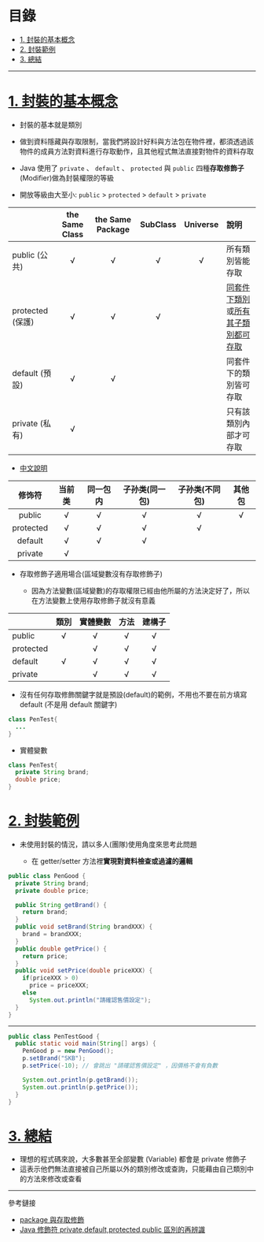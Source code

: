 <h1 id="top">目錄</h1>

- [1. 封裝的基本概念](#s1)
- [2. 封裝範例](#s2)
- [3. 總結](#s3)

---

# <a id="s1" class="md-title" href="#top">1. 封裝的基本概念</a>

- 封裝的基本就是類別

- 做到資料隱藏與存取限制，當我們將設計好料與方法包在物件裡，都須透過該物件的成員方法對資料進行存取動作，且其他程式無法直接對物件的資料存取

- Java 使用了 `private` 、 `default` 、 `protected` 與 `public` 四種**存取修飾子**(Modifier)做為封裝權限的等級

- 開放等級由大至小: `public` > `protected` > `default` > `private`

<table>
<thead>
<tr>
<th style="text-align:left"></th>
<th style="text-align:center">the Same Class</th>
<th style="text-align:center">the Same Package</th>
<th style="text-align:center">SubClass</th>
<th style="text-align:center">Universe</th>
<th style="text-align:left">說明</th>
</tr>
</thead>
<tbody>
<tr>
<td style="text-align:left">public (公共)</td>
<td style="text-align:center">√</td>
<td style="text-align:center">√</td>
<td style="text-align:center">√</td>
<td style="text-align:center">√</td>
<td style="text-align:left">所有類別皆能存取</td>
</tr>
<tr>
<td style="text-align:left">protected (保護)</td>
<td style="text-align:center">√</td>
<td style="text-align:center">√</td>
<td style="text-align:center">√</td>
<td style="text-align:center"></td>
<td style="text-align:left"><a href="#">同套件下類別</a>或<a href="#">所有其子類別都可存取</a></td>
</tr>
<tr>
<td style="text-align:left">default (預設)</td>
<td style="text-align:center">√</td>
<td style="text-align:center">√</td>
<td style="text-align:center"></td>
<td style="text-align:center"></td>
<td style="text-align:left">同套件下的類別皆可存取</td>
</tr>
<tr>
<td style="text-align:left">private (私有)</td>
<td style="text-align:center">√</td>
<td style="text-align:center"></td>
<td style="text-align:center"></td>
<td style="text-align:center"></td>
<td style="text-align:left">只有該類別內部才可存取</td>
</tr>
</tbody>
</table>

- [中文說明](https://www.runoob.com/java/java-modifier-types.html#protected-desc)

<table>
<thead>
<tr>
<th style="text-align:center">修饰符</th>
<th style="text-align:center">当前类</th>
<th style="text-align:center">同一包内</th>
<th style="text-align:center">子孙类(同一包)</th>
<th style="text-align:center">子孙类(不同包)</th>
<th style="text-align:center">其他包</th>
</tr>
</thead>
<tbody>
<tr>
<td style="text-align:center">public</td>
<td style="text-align:center">√</td>
<td style="text-align:center">√</td>
<td style="text-align:center">√</td>
<td style="text-align:center">√</td>
<td style="text-align:center">√</td>
</tr>
<tr>
<td style="text-align:center">protected</td>
<td style="text-align:center">√</td>
<td style="text-align:center">√</td>
<td style="text-align:center">√</td>
<td style="text-align:center">√</td>
<td style="text-align:center"></td>
</tr>
<tr>
<td style="text-align:center">default</td>
<td style="text-align:center">√</td>
<td style="text-align:center">√</td>
<td style="text-align:center">√</td>
<td style="text-align:center"></td>
<td style="text-align:center"></td>
</tr>
<tr>
<td style="text-align:center">private</td>
<td style="text-align:center">√</td>
<td style="text-align:center"></td>
<td style="text-align:center"></td>
<td style="text-align:center"></td>
<td style="text-align:center"></td>
</tr>
</tbody>
</table>

- 存取修飾子適用場合(區域變數沒有存取修飾子)

  - 因為方法變數(區域變數)的存取權限已經由他所屬的方法決定好了，所以在方法變數上使用存取修飾子就沒有意義

<table>
<thead>
<tr>
<th style="text-align:left"></th>
<th style="text-align:center">類別</th>
<th style="text-align:center">實體變數</th>
<th style="text-align:center">方法</th>
<th style="text-align:center">建構子</th>
</tr>
</thead>
<tbody>
<tr>
<td style="text-align:left">public</td>
<td style="text-align:center">√</td>
<td style="text-align:center">√</td>
<td style="text-align:center">√</td>
<td style="text-align:center">√</td>
</tr>
<tr>
<td style="text-align:left">protected</td>
<td style="text-align:center"></td>
<td style="text-align:center">√</td>
<td style="text-align:center">√</td>
<td style="text-align:center">√</td>
</tr>
<tr>
<td style="text-align:left">default</td>
<td style="text-align:center">√</td>
<td style="text-align:center">√</td>
<td style="text-align:center">√</td>
<td style="text-align:center">√</td>
</tr>
<tr>
<td style="text-align:left">private</td>
<td style="text-align:center"></td>
<td style="text-align:center">√</td>
<td style="text-align:center">√</td>
<td style="text-align:center">√</td>
</tr>
</tbody>
</table>

- 沒有任何存取修飾關鍵字就是預設(default)的範例，不用也不要在前方填寫 default (不是用 default 關鍵字)

```java
class PenTest{
  ...
}
```

- 實體變數

```java
class PenTest{
  private String brand;
  double price;
}
```

# <a id="s2" class="md-title" href="#top">2. 封裝範例</a>

- 未使用封裝的情況，請以多人(團隊)使用角度來思考此問題

  - 在 getter/setter 方法裡**實現對資料檢查或過濾的邏輯**

```java
public class PenGood {
  private String brand;
  private double price;

  public String getBrand() {
    return brand;
  }
  public void setBrand(String brandXXX) {
    brand = brandXXX;
  }
  public double getPrice() {
    return price;
  }
  public void setPrice(double priceXXX) {
    if(priceXXX > 0)
      price = priceXXX;
    else
      System.out.println("請確認售價設定");
  }
}
```

---

```java
public class PenTestGood {
  public static void main(String[] args) {
    PenGood p = new PenGood();
    p.setBrand("SKB");
    p.setPrice(-10); // 會跳出 "請確認售價設定" ，因價格不會有負數

    System.out.println(p.getBrand());
    System.out.println(p.getPrice());
  }
}
```

# <a id="s3" class="md-title" href="#top">3. 總結</a>

- 理想的程式碼來說，大多數甚至全部變數 (Variable) 都會是 private 修飾子
- 這表示他們無法直接被自己所屬以外的類別修改或查詢，只能藉由自己類別中的方法來修改或查看

---

參考鏈接

- [package 與存取修飾](https://openhome.cc/Gossip/JavaEssence/PackageAndModifier.html)
- [Java 修飾符 private,default,protected,public 區別的再辨識](https://www.itread01.com/p/1432484.html)
